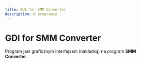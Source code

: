 ```yaml
---
title: GUI for SMM Converter
description: O programie
---
```


# GDI for SMM Converter

Program jest graficznym interfejsem (nakładką) na program **SMM Converter**.
